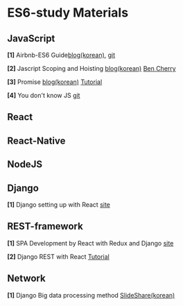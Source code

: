 # ES6-study Materials

## JavaScript
**[1]** Airbnb-ES6 Guide[blog(korean)](https://firejune.com/1794/Airbnb%EC%9D%98+ES6+%EC%9E%90%EB%B0%94%EC%8A%A4%ED%81%AC%EB%A6%BD%ED%8A%B8+%EC%8A%A4%ED%83%80%EC%9D%BC+%EA%B0%80%EC%9D%B4%EB%93%9C),
[git](https://github.com/airbnb/javascript)


**[2]** Jascript Scoping and Hoisting [blog(korean)](http://chanlee.github.io/2013/12/10/javascript-variable-scope-and-hoisting)
[Ben Cherry](http://www.adequatelygood.com/JavaScript-Scoping-and-Hoisting.html)


**[3]** Promise [blog(korean)](https://programmingsummaries.tistory.com/325) [Tutorial](http://webframeworks.kr/tutorials/translate/es6-promise-api-1/)


**[4]** You don't know JS [git](https://github.com/kingworm/You-Dont-Know-JS)
## React

## React-Native

## NodeJS

## Django

**[1]** Django setting up with React [site](http://v1k45.com/blog/modern-django-part-1-setting-up-django-and-react/)

## REST-framework

**[1]** SPA Development by React with Redux and Django [site](http://webframeworks.kr/tutorials/react/react-django-full-stack-spa)


**[2]** Django REST with React [Tutorial](https://www.valentinog.com/blog/tutorial-api-django-rest-react/)




## Network

**[1]** Django Big data processing method [SlideShare(korean)](https://www.slideshare.net/JueunSeo1/django-64975491)
